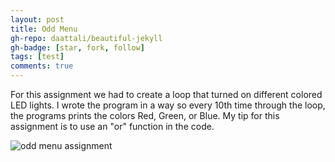 ```yaml
---
layout: post
title: Odd Menu
gh-repo: daattali/beautiful-jekyll
gh-badge: [star, fork, follow]
tags: [test]
comments: true
---
```


For this assignment we had to create a loop that turned on different colored LED lights. I wrote the program in a way so every 10th time through the loop, the programs prints the colors Red, Green, or Blue. 
My tip for this assignment is to use an "or" function in the code. 

![odd menu assignment](https://owenstadheim.github.io/assets/img/rgb.png)
